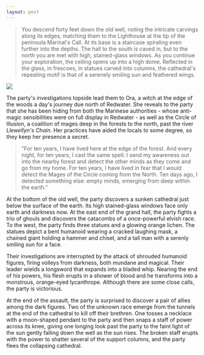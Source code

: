 ```yaml
---
layout: post
---
```

<blockquote>You descend forty feet down the old well, noting the intricate carvings along its edges, matching them to the Lighthouse at the tip of the peninsula Marinal's Call. At its base is a staircase spiraling even further into the depths. The hall to the south is caved in, but to the north you are met with high, stained-glass windows. As you continue your exploration, the ceiling opens up into a high dome. Reflected in the glass, in frescoes, in statues carved into columns, the cathedral's repeating motif is that of a serenely smiling sun and feathered wings.</blockquote>

<image src="{{ site.url }}/assets/images/Cathedral Ceiling.png"></image>

The party's investigations topside lead them to Ora, a witch at the edge of the woods a day's journey due north of Redwater. She reveals to the party that she has been hiding from both the Marinese authorities - whose anti-magic sensibilities were on full display in Redwater - as well as the Circle of Illusion, a coalition of mages deep in the forests to the north, past the river <em>Llewellyn's Chain</em>. Her practices have aided the locals to some degree, so they keep her presence a secret.

<blockquote>
    "For ten years, I have lived here at the edge of the forest. And every night, for ten years, I cast the same spell: I send my awareness out into the nearby forest and detect the other minds as they come and go from my home. For ten years, I have lived in fear that I would detect the Mages of the Circle coming from the North. Ten days ago, I detected something else: empty minds, emerging from deep within the earth."
</blockquote>

At the bottom of the old well, the party discovers a sunken cathedral just below the surface of the earth. Its high stained-glass windows face only earth and darkness now. At the east end of the grand hall, the party fights a trio of ghouls and discovers the catacombs of a once-powerful elvish race. To the west, the party finds three statues and a glowing orange lichen. The statues depict a bent humanoid wearing a cracked laughing mask, a chained giant holding a hammer and chisel, and a tall man with a serenly smiling sun for a face.

Their investigations are interrupted by the attack of shrouded humanoid figures, firing volleys from darkness, both mundane and magical. Their leader wields a longsword that expands into a bladed whip. Nearing the end of his powers, his flesh erupts in a shower of blood and he transforms into a monstrous, orange-eyed lycanthrope. Although there are some close calls, the party is victorious.

At the end of the assault, the party is surprised to discover a pair of allies among the dark figures. Two of the unknown race emerge from the tunnels at the end of the cathedral to kill off their brethren. One tosses a necklace with a moon-shaped pendant to the party and then snaps a staff of power across its knee, giving one longing look past the party to the faint light of the sun gently falling down the well as the sun rises. The broken staff erupts with the power to shatter several of the support columns, and the party flees the collapsing cathedral.